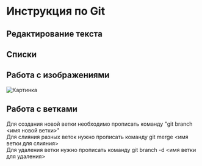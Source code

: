 # Инструкция по Git  

## Редактирование текста

## Списки

## Работа с изображениями
![Картинка](picture.png) 
## Работа с ветками  
 Для создания новой ветки необходимо прописать команду "git branch <имя новой ветки>"  
 Для слияния разных веток нужно прописать команду git merge <имя ветки для слияния>   
 Для удаления ветки нужно прописать команду git branch -d <имя ветки для удаления>
 
